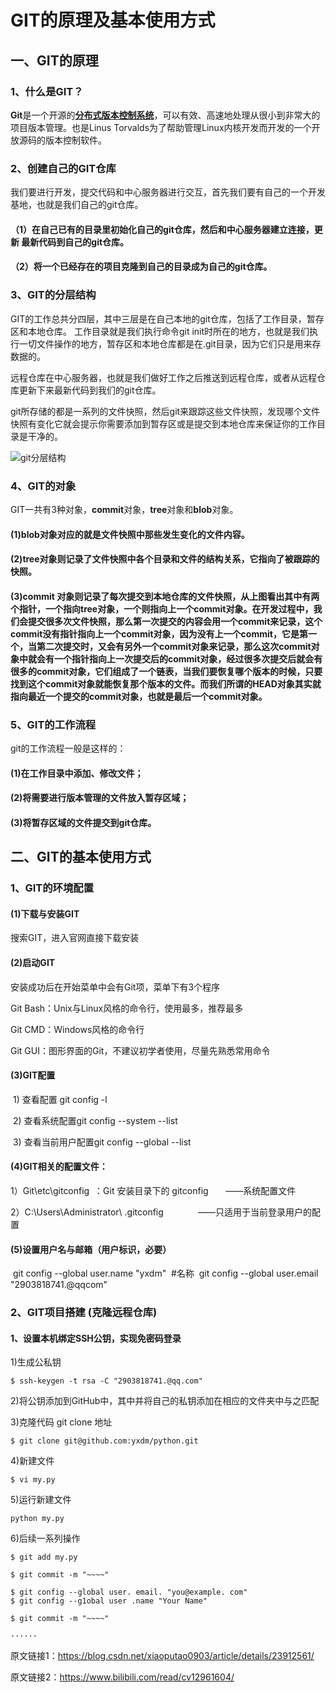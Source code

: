 

# **GIT的原理及基本使用方式**
## **一、GIT的原理**
### **1、什么是GIT？**

**Git**是一个开源的[**分布式版本控制系统**](https://baike.baidu.com/item/GIT/12647237?fr=aladdin)，可以有效、高速地处理从很小到非常大的项目版本管理。也是Linus Torvalds为了帮助管理Linux内核开发而开发的一个开放源码的版本控制软件。

### **2、创建自己的GIT仓库**
  我们要进行开发，提交代码和中心服务器进行交互，首先我们要有自己的一个开发基地，也就是我们自己的git仓库。
#### （1）在自己已有的目录里初始化自己的git仓库，然后和中心服务器建立连接，更新 最新代码到自己的git仓库。

#### （2）将一个已经存在的项目克隆到自己的目录成为自己的git仓库。

### **3、GIT的分层结构**

GIT的工作总共分四层，其中三层是在自己本地的git仓库，包括了工作目录，暂存区和本地仓库。
 工作目录就是我们执行命令git init时所在的地方，也就是我们执行一切文件操作的地方，暂存区和本地仓库都是在.git目录，因为它们只是用来存数据的。

 远程仓库在中心服务器，也就是我们做好工作之后推送到远程仓库，或者从远程仓库更新下来最新代码到我们的git仓库。

 git所存储的都是一系列的文件快照，然后git来跟踪这些文件快照，发现哪个文件快照有变化它就会提示你需要添加到暂存区或是提交到本地仓库来保证你的工作目录是干净的。
 
 ![git分层结构](https://img-blog.csdn.net/20140417104150109)

 ### **4、GIT的对象**
 
 GIT一共有3种对象，**commit**对象，**tree**对象和**blob**对象。

  #### (1)**blob**对象对应的就是文件快照中那些发生变化的文件内容。


  #### (2)**tree**对象则记录了文件快照中各个目录和文件的结构关系，它指向了被跟踪的快照。
  

  #### (3)**commit** 对象则记录了每次提交到本地仓库的文件快照，从上图看出其中有两个指针，一个指向tree对象，一个则指向上一个commit对象。在开发过程中，我们会提交很多次文件快照，那么第一次提交的内容会用一个commit来记录，这个commit没有指针指向上一个commit对象，因为没有上一个commit，它是第一个，当第二次提交时，又会有另外一个commit对象来记录，那么这次commit对象中就会有一个指针指向上一次提交后的commit对象，经过很多次提交后就会有很多的commit对象，它们组成了一个链表，当我们要恢复哪个版本的时候，只要找到这个commit对象就能恢复那个版本的文件。而我们所谓的HEAD对象其实就指向最近一个提交的commit对象，也就是最后一个commit对象。

### **5、GIT的工作流程**
git的工作流程一般是这样的：

#### (1)在工作目录中添加、修改文件；

#### (2)将需要进行版本管理的文件放入暂存区域；

#### (3)将暂存区域的文件提交到git仓库。





## **二、GIT的基本使用方式** 

### **1、GIT的环境配置**

#### **(1)下载与安装GIT**

搜索GIT，进入官网直接下载安装

#### **(2)启动GIT**

安装成功后在开始菜单中会有Git项，菜单下有3个程序

Git Bash：Unix与Linux风格的命令行，使用最多，推荐最多

Git CMD：Windows风格的命令行

Git GUI：图形界面的Git，不建议初学者使用，尽量先熟悉常用命令

#### **(3)GIT配置**

 1) 查看配置 git config -l

 2) 查看系统配置git config --system --list

 3) 查看当前用户配置git config --global --list

#### **(4)GIT相关的配置文件：**

1）Git\etc\gitconfig  ：Git 安装目录下的 gitconfig       ——系统配置文件

2）C:\Users\Administrator\ .gitconfig                   ——只适用于当前登录用户的配置

#### **(5)设置用户名与邮箱（用户标识，必要）**

 git config --global user.name "yxdm"  #名称
 git config --global user.email "2903818741.@qqcom" 

### **2、GIT项目搭建** (克隆远程仓库)

#### 1、设置本机绑定SSH公钥，实现免密码登录
1)生成公私钥
``` 
$ ssh-keygen -t rsa -C "2903818741.@qq.com"
```
2)将公钥添加到GitHub中，其中并将自己的私钥添加在相应的文件夹中与之匹配

3)克隆代码 git clone 地址
```
$ git clone git@github.com:yxdm/python.git
```
4)新建文件
```
$ vi my.py
```
5)运行新建文件
```
python my.py
```
6)后续一系列操作
```
$ git add my.py

$ git commit -m "~~~~"

$ git config --global user. email. "you@example. com"
$ git config --g1obal user .name "Your Name"

$ git commit -m "~~~~"

······

```









原文链接1：https://blog.csdn.net/xiaoputao0903/article/details/23912561/

原文链接2：https://www.bilibili.com/read/cv12961604/
